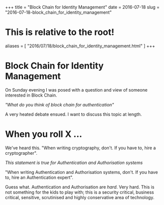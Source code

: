 +++
title = "Block Chain for Identity Management"
date = 2016-07-18
slug = "2016-07-18-block_chain_for_identity_management"
# This is relative to the root!
aliases = [ "2016/07/18/block_chain_for_identity_management.html" ]
+++
# Block Chain for Identity Management

On Sunday evening I was posed with a question and view of someone
interested in Block Chain.

*\"What do you think of block chain for authentication\"*

A very heated debate ensued. I want to discuss this topic at length.

# When you roll X \...

We\'ve heard this. \"When writing cryptography, don\'t. If you have to,
hire a cryptographer\".

*This statement is true for Authentication and Authorisation systems*

\"When writing Authentication and Authorisation systems, don\'t. If you
have to, hire an Authentication expert\".

Guess what. Authentication and Authorisation are *hard*. Very hard. This
is not something for the kids to play with; this is a security critical,
business critical, sensitive, scrutinised and highly conservative area
of technology.

